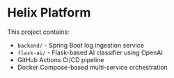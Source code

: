 # Helix Platform

This project contains:

- `backend/` - Spring Boot log ingestion service
- `flask-ai/` - Flask-based AI classifier using OpenAI
- GitHub Actions CI/CD pipeline
- Docker Compose-based multi-service orchestration